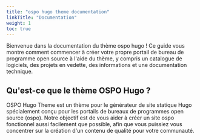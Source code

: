 ```yaml
---
title: "ospo hugo theme documentation"
linkTitle: "Documentation"
weight: 1
toc: true
---
```


Bienvenue dans la documentation du thème ospo hugo ! Ce guide vous montre comment commencer à créer votre propre portail de bureau de programme open source à l'aide du thème, y compris un catalogue de logiciels, des projets en vedette, des informations et une documentation technique.

## Qu'est-ce que le thème OSPO Hugo ?

OSPO Hugo Theme est un thème pour le générateur de site statique Hugo spécialement conçu pour les portails de bureaux de programmes open source (ospo). Notre objectif est de vous aider à créer un site ospo fonctionnel aussi facilement que possible, afin que vous puissiez vous concentrer sur la création d'un contenu de qualité pour votre communauté.